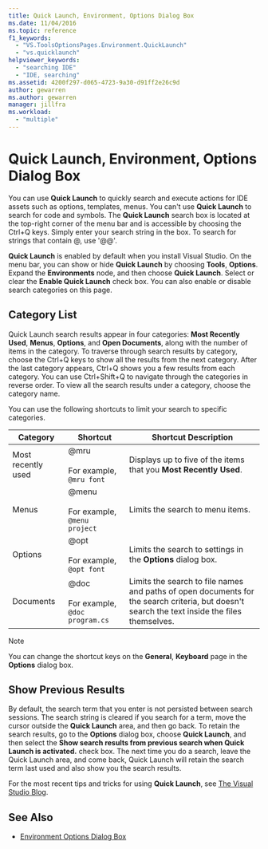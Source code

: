 ```yaml
---
title: Quick Launch, Environment, Options Dialog Box
ms.date: 11/04/2016
ms.topic: reference
f1_keywords:
  - "VS.ToolsOptionsPages.Environment.QuickLaunch"
  - "vs.quicklaunch"
helpviewer_keywords:
  - "searching IDE"
  - "IDE, searching"
ms.assetid: 4200f297-d065-4723-9a30-d91ff2e26c9d
author: gewarren
ms.author: gewarren
manager: jillfra
ms.workload:
  - "multiple"
---
```

# Quick Launch, Environment, Options Dialog Box

You can use **Quick Launch** to quickly search and execute actions for IDE assets such as options, templates, menus. You can't use **Quick Launch** to search for code and symbols. The **Quick Launch** search box is located at the top-right corner of the menu bar and is accessible by choosing the Ctrl+Q keys. Simply enter your search string in the box. To search for strings that contain @, use '@@'.

**Quick Launch** is enabled by default when you install Visual Studio. On the menu bar, you can show or hide **Quick Launch** by choosing **Tools**, **Options**. Expand the **Environments** node, and then choose **Quick Launch**. Select or clear the **Enable Quick Launch** check box. You can also enable or disable search categories on this page.

## Category List

Quick Launch search results appear in four categories: **Most Recently Used**, **Menus**, **Options**, and **Open Documents**, along with the number of items in the category. To traverse through search results by category, choose the Ctrl+Q keys to show all the results from the next category. After the last category appears, Ctrl+Q shows you a few results from each category. You can use Ctrl+Shift+Q to navigate through the categories in reverse order. To view all the search results under a category, choose the category name.

You can use the following shortcuts to limit your search to specific categories.

|Category|Shortcut|Shortcut Description|
|--------------|--------------| - |
|Most recently used|@mru<br /><br /> For example, `@mru font`|Displays up to five of the items that you **Most Recently Used**.|
|Menus|@menu<br /><br /> For example, `@menu project`|Limits the search to menu items.|
|Options|@opt<br /><br /> For example, `@opt font`|Limits the search to settings in the **Options** dialog box.|
|Documents|@doc<br /><br /> For example, `@doc program.cs`|Limits the search to file names and paths of open documents for the search criteria, but doesn't search the text inside the files themselves.|

> [!NOTE]
> You can change the shortcut keys on the **General**, **Keyboard** page in the **Options** dialog box.

## Show Previous Results

By default, the search term that you enter is not persisted between search sessions. The search string is cleared if you search for a term, move the cursor outside the **Quick Launch** area, and then go back. To retain the search results, go to the **Options** dialog box, choose **Quick Launch**, and then select the **Show search results from previous search when Quick Launch is activated.** check box. The next time you do a search, leave the Quick Launch area, and come back, Quick Launch will retain the search term last used and also show you the search results.

For the most recent tips and tricks for using **Quick Launch**, see [The Visual Studio Blog](http://go.microsoft.com/fwlink/?LinkId=236054).

## See Also

- [Environment Options Dialog Box](../../ide/reference/environment-options-dialog-box.md)
